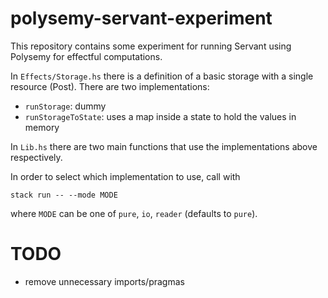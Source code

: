 # polysemy-servant-experiment

This repository contains some experiment for running Servant using Polysemy for effectful computations.

In `Effects/Storage.hs` there is a definition of a basic storage with a single resource (Post). There are two implementations:
 - `runStorage`: dummy
 - `runStorageToState`: uses a map inside a state to hold the values in memory

In `Lib.hs` there are two main functions that use the implementations above respectively.

In order to select which implementation to use, call with

```
stack run -- --mode MODE
```

where `MODE` can be one of `pure`, `io`, `reader` (defaults to `pure`).

# TODO

- remove unnecessary imports/pragmas